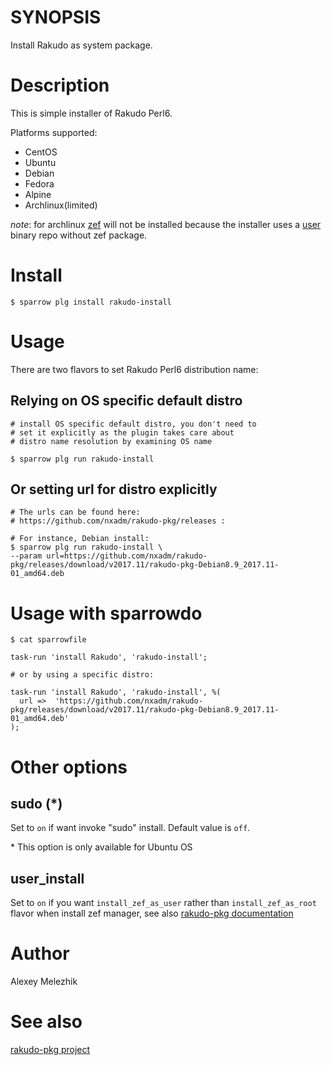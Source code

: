 # SYNOPSIS

Install Rakudo as system package.

# Description

This is simple installer of Rakudo Perl6.

Platforms supported:

* CentOS
* Ubuntu
* Debian
* Fedora
* Alpine
* Archlinux(limited)

*note*: for archlinux [zef](https://github.com/ugexe/zef) will not be installed because the installer uses a [user](https://spider-mario.quantic-telecom.net/archlinux/rakudo) binary repo without zef package.

# Install

    $ sparrow plg install rakudo-install

# Usage

There are two flavors to set Rakudo Perl6 distribution name:

## Relying on OS specific default distro

    # install OS specific default distro, you don't need to
    # set it explicitly as the plugin takes care about 
    # distro name resolution by examining OS name

    $ sparrow plg run rakudo-install

## Or setting url for distro explicitly

    # The urls can be found here:
    # https://github.com/nxadm/rakudo-pkg/releases :

    # For instance, Debian install:
    $ sparrow plg run rakudo-install \
    --param url=https://github.com/nxadm/rakudo-pkg/releases/download/v2017.11/rakudo-pkg-Debian8.9_2017.11-01_amd64.deb


# Usage with sparrowdo

    $ cat sparrowfile

    task-run 'install Rakudo', 'rakudo-install';

    # or by using a specific distro:

    task-run 'install Rakudo', 'rakudo-install', %(
      url =>  'https://github.com/nxadm/rakudo-pkg/releases/download/v2017.11/rakudo-pkg-Debian8.9_2017.11-01_amd64.deb'
    );

# Other options

## sudo (\*)

Set to `on` if want invoke "sudo" install. Default value is `off`.

\* This option is only available for Ubuntu OS

## user_install

Set to `on` if you want `install_zef_as_user` rather than `install_zef_as_root` flavor when install zef manager,
see also [rakudo-pkg documentation](https://github.com/nxadm/rakudo-pkg/releases)

# Author

Alexey Melezhik

# See also

[rakudo-pkg project](https://github.com/nxadm/rakudo-pkg/releases)



